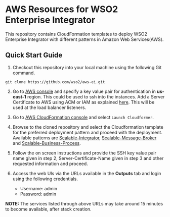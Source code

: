 # AWS Resources for WSO2 Enterprise Integrator

This repository contains CloudFormation templates to deploy WSO2 Enterprise Integrator with different patterns in Amazon Web Services(AWS).

## Quick Start Guide

1. Checkout this repository into your local machine using the following Git command.
```
git clone https://github.com/wso2/aws-ei.git
```

2. Go to [AWS console](https://console.aws.amazon.com/ec2/v2/home#KeyPairs:sort=keyName) and specify a key value pair for authentication in **us-east-1** region. This could be used to ssh into the instances. Add a Server Certificate to AWS using ACM or IAM as explained [here](https://docs.aws.amazon.com/IAM/latest/UserGuide/id_credentials_server-certs.html). This will be used at the load balancer listeners.

3. Go to [AWS CloudFormation console](https://console.aws.amazon.com/cloudformation/home) and select ``Launch Cloudformer``.

4. Browse to the cloned repository and select the Cloudformation template for the preferred deployment pattern and proceed with the deployment.
    <br> Available patterns are [Scalable-Integrator](https://github.com/wso2/aws-ei/tree/master/scalable-integrator), [Scalable-Message-Broker](https://github.com/wso2/aws-ei/tree/master/scalable-mb)
    <br> and [Scalable-Business-Process](https://github.com/wso2/aws-ei/tree/master/scalable-bps).
5. Follow the on screen instructions and provide the SSH key value pair name given in step 2, Server-Certificate-Name given in step 3 and other requested information and proceed.

6. Access the web UIs via the URLs available in the **Outputs** tab and login using the following credentials.
   * Username: admin <br>
   * Password: admin

**NOTE:** The services listed through above URLs may take around 15 minutes to become available, after stack creation.

